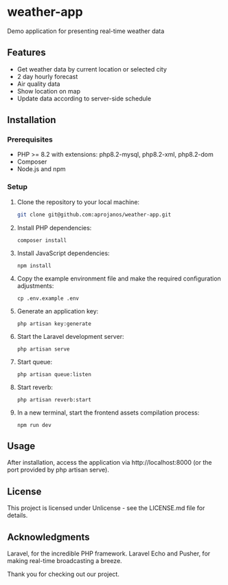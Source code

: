 # weather-app
Demo application for presenting real-time weather data

## Features

- Get weather data by current location or selected city
- 2 day hourly forecast
- Air quality data
- Show location on map
- Update data according to server-side schedule

## Installation

### Prerequisites

- PHP >= 8.2 with extensions: php8.2-mysql, php8.2-xml, php8.2-dom
- Composer
- Node.js and npm

### Setup

1. Clone the repository to your local machine:
   ```bash
   git clone git@github.com:aprojanos/weather-app.git
   ```
   
2. Install PHP dependencies:
    ```
    composer install
    ```
3. Install JavaScript dependencies:
    ```
    npm install
    ```
4. Copy the example environment file and make the required configuration adjustments:
    ```
    cp .env.example .env
    ```
5. Generate an application key:
    ```
    php artisan key:generate
    ```
6. Start the Laravel development server:
    ```
    php artisan serve
    ```
7. Start queue:
    ```
    php artisan queue:listen
    ```
8. Start reverb:
    ```
    php artisan reverb:start
    ```
9. In a new terminal, start the frontend assets compilation process:
    ```
    npm run dev
    ```

## Usage
After installation, access the application via http://localhost:8000 (or the port provided by php artisan serve). 



## License
This project is licensed under Unlicense - see the LICENSE.md file for details.

## Acknowledgments
Laravel, for the incredible PHP framework.
Laravel Echo and Pusher, for making real-time broadcasting a breeze.


Thank you for checking out our project.
